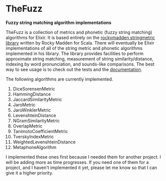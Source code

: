 TheFuzz
=======

**Fuzzy string matching algorithm implementations**

TheFuzz is a collection of metrics and phonetic (fuzzy string matching) algorithms for Elixir.  It is based entirely on the [rockymadden stringmetric library](https://github.com/rockymadden/stringmetric) written by Rocky Madden for Scala.  There will eventually be Elixir implementations of all of the string metric and phonetic algorithms implemented in his library.  The library provides facilities to perform approximate string matching, measurement of string similarity/distance, indexing by word pronunciation, and sounds-like comparisons. The best way to see usage is to check out the tests and the [documentation](https://smashedtoatoms.github.io/the_fuzz/api-reference.html).

The following algorithms are currently implemented.

1. DiceSorensenMetric
1. HammingDistance
1. JaccardSimilarityMetric
1. JaroMetric
1. JaroWinklerMetric
1. LevenshteinDistance
1. NGramSimilarityMetric
1. OverlapMetric
1. TanimotoCoefficientMetric
1. TverskyIndexMetric
1. WeightedLevenshteinDistance
1. MetaphoneAlgorithm

I implemented these ones first because I needed them for another project.  I will be adding more as time progresses.  If you need one of them for a project, and I haven't implemented it yet, please let me know so that I can give it a higher priority.
